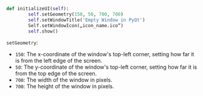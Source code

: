 

```Python
def initializeUI(self):
        self.setGeometry(150, 50, 700, 700)
        self.setWindowTitle('Empty Window in PyQt')
        Self.setWindowIcon(„icon_name.ico“)
        self.show()
```

`setGeometry`:
-  `150`: The x-coordinate of the window's top-left corner, setting how far it is from the left edge of the screen.
- `50`: The y-coordinate of the window's top-left corner, setting how far it is from the top edge of the screen.
- `700`: The width of the window in pixels.
- `700`: The height of the window in pixels.